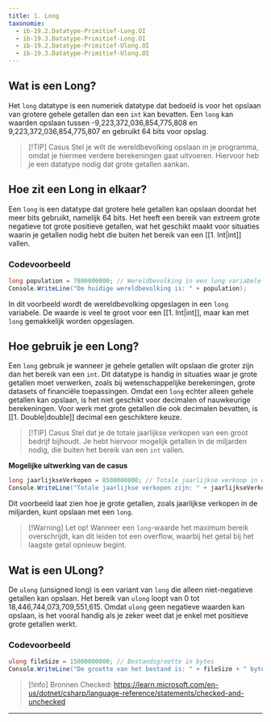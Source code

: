 ```yaml
---
title: 1. Long
taxonomie:
  - ib-19.2.Datatype-Primitief-Long.OI
  - ib-19.3.Datatype-Primitief-Long.OI
  - ib-19.2.Datatype-Primitief-Ulong.OI
  - ib-19.3.Datatype-Primitief-Ulong.OI
---
```


## Wat is een Long?
Het `long` datatype is een numeriek datatype dat bedoeld is voor het opslaan van grotere gehele getallen dan een `int` kan bevatten. Een `long` kan waarden opslaan tussen -9,223,372,036,854,775,808 en 9,223,372,036,854,775,807 en gebruikt 64 bits voor opslag.

> [!TIP] Casus
> Stel je wilt de wereldbevolking opslaan in je programma, omdat je hiermee verdere berekeningen gaat uitvoeren. Hiervoor heb je een datatype nodig dat grote getallen aankan.

## Hoe zit een Long in elkaar?
Een `long` is een datatype dat grotere hele getallen kan opslaan doordat het meer bits gebruikt, namelijk 64 bits. Het heeft een bereik van extreem grote negatieve tot grote positieve getallen, wat het geschikt maakt voor situaties waarin je getallen nodig hebt die buiten het bereik van een [[1. Int|int]] vallen.

### Codevoorbeeld
```C#
long population = 7800000000; // Wereldbevolking in een long variabele
Console.WriteLine("De huidige wereldbevolking is: " + population);
```

In dit voorbeeld wordt de wereldbevolking opgeslagen in een `long` variabele. De waarde is veel te groot voor een [[1. Int|int]], maar kan met `long` gemakkelijk worden opgeslagen.

## Hoe gebruik je een Long?
Een `long` gebruik je wanneer je gehele getallen wilt opslaan die groter zijn dan het bereik van een `int`. Dit datatype is handig in situaties waar je grote getallen moet verwerken, zoals bij wetenschappelijke berekeningen, grote datasets of financiële toepassingen. Omdat een `long` echter alleen gehele getallen kan opslaan, is het niet geschikt voor decimalen of nauwkeurige berekeningen. Voor werk met grote getallen die ook decimalen bevatten, is [[1. Double|double]] decimal een geschiktere keuze.

> [!TIP] Casus
> Stel dat je de totale jaarlijkse verkopen van een groot bedrijf bijhoudt. Je hebt hiervoor mogelijk getallen in de miljarden nodig, die buiten het bereik van een `int` vallen.

**Mogelijke uitwerking van de casus**
```C#
long jaarlijkseVerkopen = 8500000000; // Totale jaarlijkse verkoop in een long variabele
Console.WriteLine("Totale jaarlijkse verkopen zijn: " + jaarlijkseVerkopen + " euro");
```

Dit voorbeeld laat zien hoe je grote getallen, zoals jaarlijkse verkopen in de miljarden, kunt opslaan met een `long`.

> [!Warning] Let op!
> Wanneer een `long`-waarde het maximum bereik overschrijdt, kan dit leiden tot een overflow, waarbij het getal bij het laagste getal opnieuw begint. 

## Wat is een ULong?
De `ulong` (unsigned long) is een variant van `long` die alleen niet-negatieve getallen kan opslaan. Het bereik van `ulong` loopt van 0 tot 18,446,744,073,709,551,615. Omdat `ulong` geen negatieve waarden kan opslaan, is het vooral handig als je zeker weet dat je enkel met positieve grote getallen werkt.

### Codevoorbeeld
```C#
ulong fileSize = 15000000000; // Bestandsgrootte in bytes
Console.WriteLine("De grootte van het bestand is: " + fileSize + " bytes");
```

> [!info] Bronnen
> Checked: https://learn.microsoft.com/en-us/dotnet/csharp/language-reference/statements/checked-and-unchecked

---
